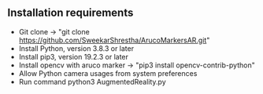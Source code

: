Installation requirements
--------------------------
- Git clone -> "git clone https://github.com/SweekarShrestha/ArucoMarkersAR.git"
- Install Python, version 3.8.3 or later
- Install pip3, version 19.2.3 or later
- Install opencv with aruco marker -> "pip3 install opencv-contrib-python"
- Allow Python camera usages from system preferences 
- Run command python3 AugmentedReality.py
